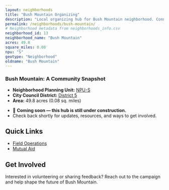 ```yaml
---
layout: neighborhoods
title: "Bush Mountain Organizing"
description: "Local organizing hub for Bush Mountain neighborhood. Connect with field operations, mutual aid, and community organizing efforts."
permalink: /neighborhoods/bush-mountain/
# Neighborhood metadata from neighborhoods_info.csv
neighborhood_id: 13
neighborhood_name: "Bush Mountain"
acres: 49.8
square_miles: 0.08
npu: "S"
geotype: "Neighborhood"
oldname: "Bush Mountain"
---
```


### **Bush Mountain: A Community Snapshot**

  * **Neighborhood Planning Unit:** [NPU-S](https://www.atlantaga.gov/government/departments/city-planning/neighborhood-planning-units/neighborhood-and-npu-contacts)
  * **City Council District:** [District 5](https://citycouncil.atlantaga.gov/council-members/antonio-lewis)
  * **Area:** 49.8 acres (0.08 sq. miles)

- 🚧 **Coming soon — this hub is still under construction.**
- Check back shortly for updates, resources, and ways to get involved.

## Quick Links

- [Field Operations](./field-ops/)
- [Mutual Aid](./mutual-aid/)

## Get Involved

Interested in volunteering or sharing feedback? Reach out to the campaign and help shape the future of Bush Mountain.

